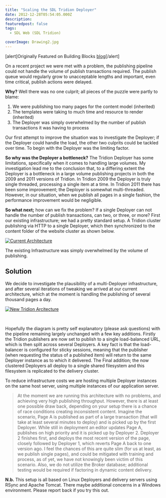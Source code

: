 ```yaml
---
title: "Scaling the SDL Tridion Deployer"
date: 2012-12-28T05:54:05.000Z
description: 
featuredpost: false
tags: 
  - SDL Web (SDL Tridion)

coverImage: Drawing2.jpg
---
```


\[alert\]Originally Featured on Building Blocks [blog](http://blog.building-blocks.com/scaling-the-sdl-tridion-deployer "Building Blocks Blog")\[/alert\]

On a recent project we were met with a problem, the publishing pipeline could not handle the volume of publish transactions required. The publish queue would regularly grow to unacceptable lengths and important, even time critical, publish actions were delayed.

**Why?** Well there was no one culprit; all pieces of the puzzle were partly to blame:

1. We were publishing too many pages for the content model (inherited)
2. The templates were taking to much time and resource to render (inherited)
3. The Deployer was simply overwhelmed by the number of publish transactions it was having to process

Our first attempt to improve the situation was to investigate the Deployer; if the Deployer could handle the load, the other two culprits could be tackled over time. To begin with the Deployer was the limiting factor.

**So why was the Deployer a bottleneck?** The Tridion Deployer has some limitations, specifically when it comes to handling large volumes. My investigation lead me to the conclusion that, to a differing extent the Deployer is a bottleneck in a large volume publishing projects in both the 2009 and 2011 versions of Tridion. In Tridion 2009 the Deployer is truly single threaded, processing a single item at a time. In Tridion 2011 there has been some improvement; the Deployer is somewhat multi-threaded. However, in our situation, when we publish all pages in a single fashion, the performance improvement would be negligible.

**So what next;** how can we fix the problem? If a single Deployer can not handle the number of publish transactions, can two, or three, or more? First our existing infrastructure; we had a pretty standard setup. A Tridion cluster publishing via HTTP to a single Deployer, which then synchronized to the content folder of the website cluster as shown below.

[![Current Architecture](http://67.205.159.130/wp-content/uploads/2012/12/Drawing1.jpg)](http://www.mrgn.co/2012/12/scaling-the-sdl-tridion-deployer/drawing1/)

The existing Infrastructure was simply overwhelmed by the volume of publishing.

## Solution

We decide to investigate the plausibility of a multi-Deployer infrastructure, and after several iterations of tweaking we arrived at our current architecture, which at the moment is handling the publishing of several thousand pages a day.

[![New Tridion Arcitecture](http://67.205.159.130/wp-content/uploads/2012/12/Drawing2.jpg)](http://www.mrgn.co/2012/12/scaling-the-sdl-tridion-deployer/drawing2/)

 

Hopefully the diagram is pretty self explanatory (please ask questions) with the pipeline remaining largely unchanged with a few key additions. Firstly the Tridion publishers are now set to publish to a single load-balanced URL, which is then split across several Deployers. A key fact is that the load-balancer is configured for sticky sessions, meaning that the publisher (when requesting the status of a published item) will return to the same Deployer instance as to which it delivered. The Final addition; the now clustered Deployers all deploy to a single shared filesystem and this filesystem is replicated to the delivery cluster.

To reduce infrastructure costs we are hosting multiple Deployer instances on the same host server, using multiple instances of our application server.

> At the moment we are running this architecture with no problems, and achieving very high publishing throughput. However, there is at least one possible draw back, depending on your setup there is a chance of race conditions creating inconsistent content. Imagine the scenario, Page A is published as part of a large transaction (that will take at least several minutes to deploy) and is picked up by the first Deployer. While still in deployment an editor updates Page A, publishes on high priority and it is picked up by Deployer 2. Deployer 2 finishes first, and deploys the most recent version of the page, closely followed by Deployer 1, which reverts Page A back to one version ago. I feel the chances of this are quite slim (for us at least, as we publish single pages), and could be mitigated with training and process, as of yet, we have not knowingly been victim of this scenario. Also, we do not utilize the Broker database; additional testing would be required if factoring in dynamic content delivery.

**N.b.** This setup is all based on Linux Deployers and delivery servers using RSync and Apache Tomcat. There maybe additional concerns in a Windows environment. Please report back if you try this out.
